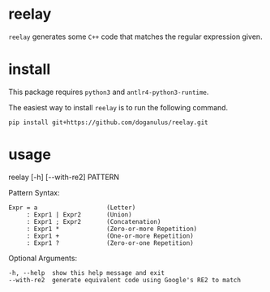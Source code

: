 # reelay

`reelay` generates some `C++` code that matches the regular expression given.

# install

This package requires `python3` and  `antlr4-python3-runtime`.

The easiest way to install `reelay` is to run the following command. 

    pip install git+https://github.com/doganulus/reelay.git

# usage

reelay [-h] [--with-re2] PATTERN

Pattern Syntax:     
  
    Expr = a                   (Letter)
         : Expr1 | Expr2       (Union)
         : Expr1 ; Expr2       (Concatenation)
         : Expr1 *             (Zero-or-more Repetition)
         : Expr1 +             (One-or-more Repetition)
         : Expr1 ?             (Zero-or-one Repetition)

Optional Arguments:

    -h, --help  show this help message and exit
    --with-re2  generate equivalent code using Google's RE2 to match
